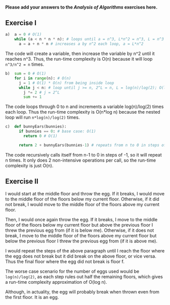 #### Please add your answers to the ***Analysis of  Algorithms*** exercises here.

## Exercise I

```python
a)  a = 0 # O(1)
    while (a < n * n * n): # loops until a = n^3, L*n^2 = n^3, L = n^3 / n^2 = n; O(n)
      a = a + n * n # increases a by n^2 each loop, a = L*n^2
```
The code will create a variable, then increase the variable by n^2 until it reaches n^3. Thus, the run-time complexity is O(n) because it will loop `n^3/n^2 = n` times.

```python
b)  sum = 0 # O(1)
    for i in range(n): # O(n)
      j = 1 # O(1) * O(n) from being inside loop
      while j < n: # loop until j >= n, 2^L = n, L = log(n)/log(2); O(log n) * O(n) = O(n*log n)
        j *= 2 # j = 2^L
        sum += 1
```
The code loops through 0 to n and increments a variable log(n)/log(2) times each loop. Thus the run-time complexity is O(n\*log n) because the nested loop will run `n*log(n)/log(2)` times.

```python
c)  def bunnyEars(bunnies):
      if bunnies == 0: # base case: O(1)
        return 0 # O(1)

      return 2 + bunnyEars(bunnies-1) # repeats from n to 0 in steps of -1; O(2) * O(n) = O(2n)
```
The code recursively calls itself from n-1 to 0 in steps of -1, so it will repeat n times. It only does 2 non-intensive operations per call, so the run-time complexity is just O(n).

## Exercise II
I would start at the middle floor and throw the egg. If it breaks, I would move to the middle floor of the floors below my current floor. Otherwise, if it did not break, I would move to the middle floor of the floors above my current floor.

Then, I would once again throw the egg. If it breaks, I move to the middle floor of the floors below my current floor but above the previous floor I threw the previous egg from (if it is below me). Otherwise, if it does not break, I move to the middle floor of the floors above my current floor but below the previous floor I threw the previous egg from (if it is above me).

I would repeat the steps of the above paragraph until I reach the floor where the egg does not break but it did break on the above floor, or vice versa. Thus the final floor where the egg did not break is floor f.

The worse case scenario for the number of eggs used would be `log(n)/log(2)`, as each step rules out half the remaining floors, which gives a run-time complexity approximation of O(log n).

Although, in actuality, the egg will probably break when thrown even from the first floor. It is an egg.
